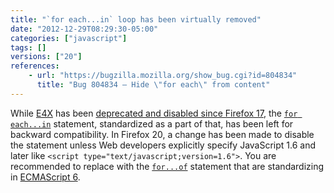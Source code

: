 ```yaml
---
title: "`for each...in` loop has been virtually removed"
date: "2012-12-29T08:29:30-05:00"
categories: ["javascript"]
tags: []
versions: ["20"]
references:
    - url: "https://bugzilla.mozilla.org/show_bug.cgi?id=804834"
      title: "Bug 804834 – Hide \"for each\" from content"
---
```

While [E4X](https://developer.mozilla.org/docs/E4X) has been [deprecated and disabled since Firefox 17](https://www.fxsitecompat.dev/en-CA/docs/2012/e4x-has-been-disabled/), the [`for each...in`](https://developer.mozilla.org/docs/Web/JavaScript/Reference/Statements/for_each...in) statement, standardized as a part of that, has been left for backward compatibility. In Firefox 20, a change has been made to disable the statement unless Web developers explicitly specify JavaScript 1.6 and later like `<script type="text/javascript;version=1.6">`. You are recommended to replace with the [`for...of`](https://developer.mozilla.org/docs/Web/JavaScript/Reference/Statements/for...of) statement that are standardizing in [ECMAScript 6](https://developer.mozilla.org/docs/Web/JavaScript/ECMAScript_6_support_in_Mozilla).
